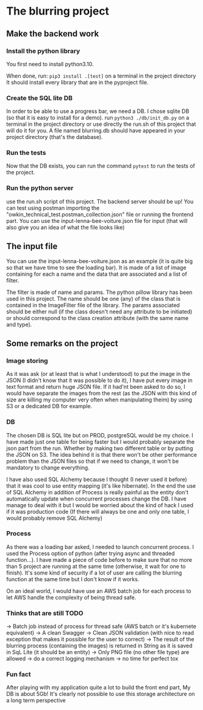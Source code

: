# The blurring project

## Make the backend work

### Install the python library
You first need to install python3.10.

When done, run: `pip3 install .[test]` on a terminal in the project directory
It should install every library that are in the pyproject file.

### Create the SQL lite DB
In order to be able to use a progress bar, we need a DB. I chose sqlite DB
(so that it is easy to install for a demo).
run `python3 ./db/init_db.py` on a terminal in the project directory or use directly the run.sh 
of this project that will do it for you.
A file named blurring.db should have appeared in your project directory (that's the database).

### Run the tests
Now that the DB exists, you can run the command `pytest` to run the tests of the project.

### Run the python server
use the run.sh script of this project. The backend server should be up!
You can test using postman importing the "owkin_technical_test.postman_collection.json" file or running the
frontend part. You can use the input-lenna-bee-voiture.json file for input 
(that will also give you an idea of what the file looks like)

## The input file 
You can use the input-lenna-bee-voiture.json as an example 
(it is quite big so that we have time to see the loading bar). It is made of a list of image containing 
for each a name and the data that are associated and a list of filter.

The filter is made of name and params. The python pillow library has been used in this project. The name 
should be one (any)  of the class that is contained in the ImageFilter file of the library. 
The params associated should be either null (if the class doesn't need any attribute to be initiated) 
or should correspond to the class creation attribute (with the same name and type).

## Some remarks on the project

### Image storing
As it was ask (or at least that is what I understood) to put the image in the JSON (I didn't know that it was possible to do it), I have put every image in text format 
and return huge JSON file. If it had'nt been asked to do so, I would have separate the images from the rest (as the 
JSON with this kind of size are killing my computer very often when manipulating theim) by using S3 or a dedicated DB 
for example.

### DB 
The chosen DB is SQL lite but on PROD, postgreSQL would be my choice. 
I have made just one table for being faster but I would probably separate the json part from the run.
Whether by making two different table or by putting the JSON on S3. The idea behind it is that there won't be 
other performance problem than the JSON files so that if we need to change, it won't be mandatory to change everything.

I have also used SQL Alchemy because I thought (I never used it before) that it was cool to use entity mapping
(it's like hibernate).
In the end the use of SQL Alchemy in addition of Process is really painful as the entity don't automatically update when 
concurrent processes change the DB. I have manage to deal with it but I would be worried about the kind of hack I used
 if it was production code (If there will always be one and only one table, I would probably remove SQL Alchemy)

### Process 
As there was a loading bar asked, I needed to launch concurrent process. I used the Process option of python 
(after trying async and threaded function...). I have made a piece of code before to make sure that no more 
than 5 project are running at the same time (otherwise, it wait for one to finish). It's some kind of security if
a lot of user are calling the blurring function at the same time but I don't know if it works.

On an ideal world, I would have use an AWS batch job for each process to let AWS handle the complexity 
of being thread safe.

### Thinks that are still TODO
-> Batch job instead of process for thread safe (AWS batch or it's kubernete equivalent)
-> A clean Swagger
-> Clean JSON validation (with nice to read exception that makes it possible for the user to correct)
-> The result of the blurring process (containing the images) is returned in String as it is saved in SqL Lite (it should be an entity)
-> Only PNG file (no other file type) are allowed
-> do a correct logging mechanism
-> no time for perfect tox


### Fun fact
After playing with my application quite a lot to build the front end part, My DB is about 5Gb! 
It's clearly not possible to use this storage architecture on a long term perspective
